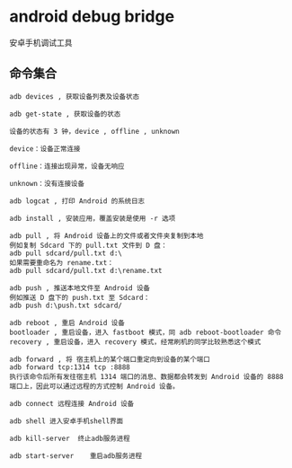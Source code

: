 # android debug bridge

安卓手机调试工具

## 命令集合

```
adb devices , 获取设备列表及设备状态

```
```
adb get-state , 获取设备的状态

设备的状态有 3 钟，device , offline , unknown

device：设备正常连接

offline：连接出现异常，设备无响应

unknown：没有连接设备

```

```
adb logcat , 打印 Android 的系统日志
```

```
adb install , 安装应用，覆盖安装是使用 -r 选项
```

```
adb pull , 将 Android 设备上的文件或者文件夹复制到本地
例如复制 Sdcard 下的 pull.txt 文件到 D 盘：
adb pull sdcard/pull.txt d:\
如果需要重命名为 rename.txt：
adb pull sdcard/pull.txt d:\rename.txt
```

```
adb push , 推送本地文件至 Android 设备
例如推送 D 盘下的 push.txt 至 Sdcard：
adb push d:\push.txt sdcard/
```

```
adb reboot , 重启 Android 设备
bootloader , 重启设备，进入 fastboot 模式，同 adb reboot-bootloader 命令
recovery , 重启设备，进入 recovery 模式，经常刷机的同学比较熟悉这个模式
```

```
adb forward , 将 宿主机上的某个端口重定向到设备的某个端口
adb forward tcp:1314 tcp :8888
执行该命令后所有发往宿主机 1314 端口的消息、数据都会转发到 Android 设备的 8888 端口上，因此可以通过远程的方式控制 Android 设备。
```

```
adb connect 远程连接 Android 设备
```

```
adb shell 进入安卓手机shell界面
```

```
adb kill-server  终止adb服务进程
```

```
adb start-server    重启adb服务进程
```

```

```